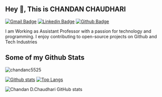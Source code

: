 
## Hey 👋, This is CHANDAN CHAUDHARI
[![Gmail Badge](https://img.shields.io/badge/-chaudhari.chandan22@gmail.com-c14438?style=flat&logo=Gmail&logoColor=white&link=mailto:chaudhari.chandan22@gmail.com)](mailto:chaudhari.chandan22@gmail.com) 
[![Linkedin Badge](https://img.shields.io/badge/-chandanchaudhari-746021/style=flat&logo=Linkedin&logoColor=white&link=https://www.linkedin.com/in/chandanchaudhari/)](https://www.linkedin.com/in/chandanchaudhari/) [![Github Badge](https://img.shields.io/badge/-chandanc5525-grey?style=flat&logo=github&logoColor=white&link=https://github.com/chandanc5525/)](https://www.github.com/chandanc5525/) <p align='left'>I am Working as Assistant Professor with a passion for technology and programming. I enjoy contributing to open-source projects on Github and Tech Industries</p>
## Some of my Github Stats
<p align=left> <img src=https://komarev.com/ghpvc/?username=chandanc5525 alt=chandanc5525 /> </p>

[![Github stats](https://github-readme-stats.vercel.app/api?username=chandanc5525&show_icons=true&include_all_commits=true)](https://github.com/chandanc5525/github-readme-stats)
[![Top Langs](https://github-readme-stats.vercel.app/api/top-langs/?username=chandanc5525&layout=compact)](https://github.com/chandanc5525/github-readme-stats)




![Chandan D.Chaudhari GitHub stats](https://github-readme-stats.vercel.app/api?username=chandanc5525&show_icons=true)
